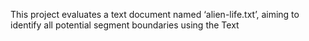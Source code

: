 This project evaluates a text document named ‘alien-life.txt’, aiming to identify all potential segment boundaries using the Text